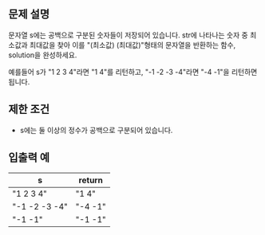 ## 문제 설명
문자열 s에는 공백으로 구분된 숫자들이 저장되어 있습니다. str에 나타나는 숫자 중 최소값과 최대값을 찾아 이를 "(최소값) (최대값)"형태의 문자열을 반환하는 함수, solution을 완성하세요.

예를들어 s가 "1 2 3 4"라면 "1 4"를 리턴하고, "-1 -2 -3 -4"라면 "-4 -1"을 리턴하면 됩니다.

## 제한 조건
- s에는 둘 이상의 정수가 공백으로 구분되어 있습니다.
## 입출력 예
|s	|return|
|-|-|
|"1 2 3 4"|	"1 4"|
|"-1 -2 -3 -4"|	"-4 -1"|
|"-1 -1"|	"-1 -1"|